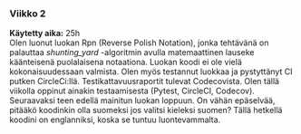 ### Viikko 2
**Käytetty aika:** 25h  
Olen luonut luokan Rpn (Reverse Polish Notation), jonka tehtävänä on palauttaa *shunting_yard* -algoritmin avulla matemaattinen lauseke käänteisenä puolalaisena notaationa. Luokan koodi ei ole vielä kokonaisuudessaan valmista. Olen myös testannut luokkaa ja pystyttänyt CI putken CircleCi:llä. Testikattavuusraportit tulevat Codecovista. Olen tällä viikolla oppinut ainakin testaamisesta (Pytest, CircleCI, Codecov). Seuraavaksi teen edellä mainitun luokan loppuun. On vähän epäselvää, pitääkö koodinkin olla suomeksi jos valitsi kieleksi suomen? Tällä hetkellä koodini on englanniksi, koska se tuntuu luontevammalta.